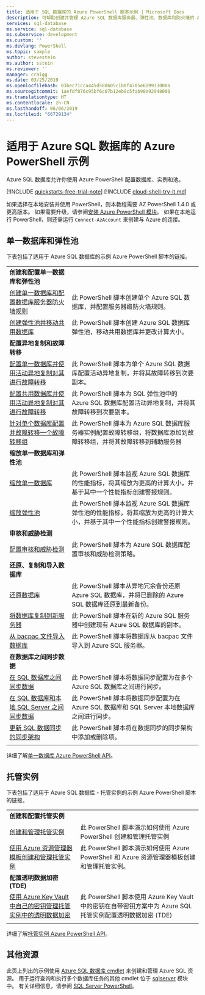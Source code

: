 ```yaml
---
title: 适用于 SQL 数据库的 Azure PowerShell 脚本示例 | Microsoft Docs
description: 可帮助创建并管理 Azure SQL 数据库服务器、弹性池、数据库和防火墙的 Azure PowerShell 脚本示例。
services: sql-database
ms.service: sql-database
ms.subservice: development
ms.custom: ''
ms.devlang: PowerShell
ms.topic: sample
author: stevestein
ms.author: sstein
ms.reviewer: ''
manager: craigg
ms.date: 03/25/2019
ms.openlocfilehash: 03bec71cca445d580605c1b0f4705e619933000a
ms.sourcegitcommit: 1aefdf876c95bf6c07b12eb8c5fab98e92948000
ms.translationtype: HT
ms.contentlocale: zh-CN
ms.lasthandoff: 06/06/2019
ms.locfileid: "66729134"
---
```

# <a name="azure-powershell-samples-for-azure-sql-database"></a>适用于 Azure SQL 数据库的 Azure PowerShell 示例

Azure SQL 数据库允许你使用 Azure PowerShell 配置数据库、实例和池。

[!INCLUDE [quickstarts-free-trial-note](../../includes/quickstarts-free-trial-note.md)]
[!INCLUDE [cloud-shell-try-it.md](../../includes/cloud-shell-try-it.md)]

如果选择在本地安装并使用 PowerShell，则本教程需要 AZ PowerShell 1.4.0 或更高版本。 如果需要升级，请参阅[安装 Azure PowerShell 模块](/powershell/azure/install-az-ps)。 如果在本地运行 PowerShell，则还需运行 `Connect-AzAccount` 来创建与 Azure 的连接。

## <a name="single-database-and-elastic-pools"></a>单一数据库和弹性池

下表包括了适用于 Azure SQL 数据库的示例 Azure PowerShell 脚本的链接。

| |  |
|---|---|
|**创建和配置单一数据库和弹性池**||
| [创建单一数据库和配置数据库服务器防火墙规则](scripts/sql-database-create-and-configure-database-powershell.md?toc=%2fpowershell%2fmodule%2ftoc.json) | 此 PowerShell 脚本创建单个 Azure SQL 数据库，并配置服务器级防火墙规则。 |
| [创建弹性池并移动共用数据库](scripts/sql-database-move-database-between-pools-powershell.md?toc=%2fpowershell%2fmodule%2ftoc.json) | 此 PowerShell 脚本创建 Azure SQL 数据库弹性池，移动共用数据库并更改计算大小。|
|**配置异地复制和故障转移**||
| [配置单一数据库并使用活动异地复制对其进行故障转移](scripts/sql-database-setup-geodr-and-failover-database-powershell.md?toc=%2fpowershell%2fmodule%2ftoc.json)| 此 PowerShell 脚本为单个 Azure SQL 数据库配置活动异地复制，并将其故障转移到次要副本。 |
| [配置共用数据库并使用活动异地复制对其进行故障转移](scripts/sql-database-setup-geodr-and-failover-pool-powershell.md?toc=%2fpowershell%2fmodule%2ftoc.json)| 此 PowerShell 脚本为 SQL 弹性池中的 Azure SQL 数据库配置活动异地复制，并将其故障转移到次要副本。 |
| [针对单个数据库配置并故障转移一个故障转移组](scripts/sql-database-setup-geodr-failover-database-failover-group-powershell.md?toc=%2fpowershell%2fmodule%2ftoc.json) | 此 PowerShell 脚本为 Azure SQL 数据库服务器实例配置故障转移组，将数据库添加到故障转移组，并将其故障转移到辅助服务器 |
|**缩放单一数据库和弹性池**||
| [缩放单一数据库](scripts/sql-database-monitor-and-scale-database-powershell.md?toc=%2fpowershell%2fmodule%2ftoc.json) | 此 PowerShell 脚本监视 Azure SQL 数据库的性能指标，将其缩放为更高的计算大小，并基于其中一个性能指标创建警报规则。 |
| [缩放弹性池](scripts/sql-database-monitor-and-scale-pool-powershell.md?toc=%2fpowershell%2fmodule%2ftoc.json) | 此 PowerShell 脚本监视 Azure SQL 数据库弹性池的性能指标，将其缩放为更高的计算大小，并基于其中一个性能指标创建警报规则。  |
| **审核和威胁检测** |
| [配置审核和威胁检测](scripts/sql-database-auditing-and-threat-detection-powershell.md?toc=%2fpowershell%2fmodule%2ftoc.json)| 此 PowerShell 脚本为 Azure SQL 数据库配置审核和威胁检测策略。 |
| **还原、复制和导入数据库**||
| [还原数据库](scripts/sql-database-restore-database-powershell.md?toc=%2fpowershell%2fmodule%2ftoc.json)| 此 PowerShell 脚本从异地冗余备份还原 Azure SQL 数据库，并将已删除的 Azure SQL 数据库还原到最新备份。 |
| [将数据库复制到新服务器](scripts/sql-database-copy-database-to-new-server-powershell.md?toc=%2fpowershell%2fmodule%2ftoc.json)| 此 PowerShell 脚本在新的 Azure SQL 服务器中创建现有 Azure SQL 数据库的副本。 |
| [从 bacpac 文件导入数据库](scripts/sql-database-import-from-bacpac-powershell.md?toc=%2fpowershell%2fmodule%2ftoc.json)| 此 PowerShell 脚本将数据库从 bacpac 文件导入到 Azure SQL 服务器。 |
| **在数据库之间同步数据**||
| [在 SQL 数据库之间同步数据](scripts/sql-database-sync-data-between-sql-databases.md?toc=%2fpowershell%2fmodule%2ftoc.json) | 此 PowerShell 脚本将数据同步配置为在多个 Azure SQL 数据库之间进行同步。 |
| [在 SQL 数据库和本地 SQL Server 之间同步数据](scripts/sql-database-sync-data-between-azure-onprem.md?toc=%2fpowershell%2fmodule%2ftoc.json) | 此 PowerShell 脚本将数据同步配置为在 Azure SQL 数据库和 SQL Server 本地数据库之间进行同步。 |
| [更新 SQL 数据同步的同步架构](scripts/sql-database-sync-update-schema.md?toc=%2fpowershell%2fmodule%2ftoc.json) | 此 PowerShell 脚本将在数据同步的同步架构中添加或删除项。 |
|||

详细了解[单一数据库 Azure PowerShell API](sql-database-single-databases-manage.md#powershell-manage-sql-database-servers-and-single-databases)。

## <a name="managed-instance"></a>托管实例

下表包括了适用于 Azure SQL 数据库 - 托管实例的示例 Azure PowerShell 脚本的链接。

| |  |
|---|---|
|**创建和配置托管实例**||
| [创建和管理托管实例](scripts/sql-database-create-configure-managed-instance-powershell.md) | 此 PowerShell 脚本演示如何使用 Azure PowerShell 创建和管理托管实例 |
| [使用 Azure 资源管理器模板创建和管理托管实例](scripts/sql-managed-instance-create-powershell-azure-resource-manager-template.md?toc=%2fpowershell%2fmodule%2ftoc.json) | 此 PowerShell 脚本演示如何使用 Azure PowerShell 和 Azure 资源管理器模板创建和管理托管实例。|
| **配置透明数据加密 (TDE)**||
| [使用 Azure Key Vault 中自己的密钥管理托管实例中的透明数据加密](scripts/transparent-data-encryption-byok-sql-managed-instance-powershell.md?toc=%2fpowershell%2fmodule%2ftoc.json)| 此 PowerShell 脚本使用 Azure Key Vault 中的密钥在自带密钥方案中为 Azure SQL 托管实例配置透明数据加密 (TDE)|
|||

详细了解[托管实例 Azure PowerShell API](sql-database-managed-instance-create-manage.md#powershell-create-and-manage-managed-instances)。

## <a name="additional-resources"></a>其他资源

此页上列出的示例使用 [Azure SQL 数据库 cmdlet](/powershell/module/az.sql/) 来创建和管理 Azure SQL 资源。 用于运行查询和执行多个数据库任务的其他 cmdlet 位于 [sqlserver](/powershell/module/sqlserver/) 模块中。 有关详细信息，请参阅 [SQL Server PowerShell](/sql/powershell/sql-server-powershell/)。
